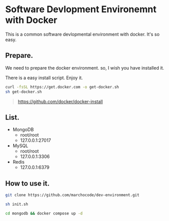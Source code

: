 # Software Devlopment Environemnt with Docker
This is a common software devlopmental environment with docker. It's so easy.

## Prepare.
We need to prepare the docker environment. so, I wish you have installed it.

There is a easy install script. Enjoy it.
```sh
curl -fsSL https://get.docker.com -o get-docker.sh
sh get-docker.sh
```
> https://github.com/docker/docker-install


## List.

- MongoDB
  - root/root
  - 127.0.0.1:27017
- MySQL
  - root/root
  - 127.0.0.1:3306
- Redis
  - 127.0.0.1:6379

## How to use it.

```sh
git clone https://github.com/marchocode/dev-environment.git

sh init.sh

cd mongodb && docker compose up -d
```